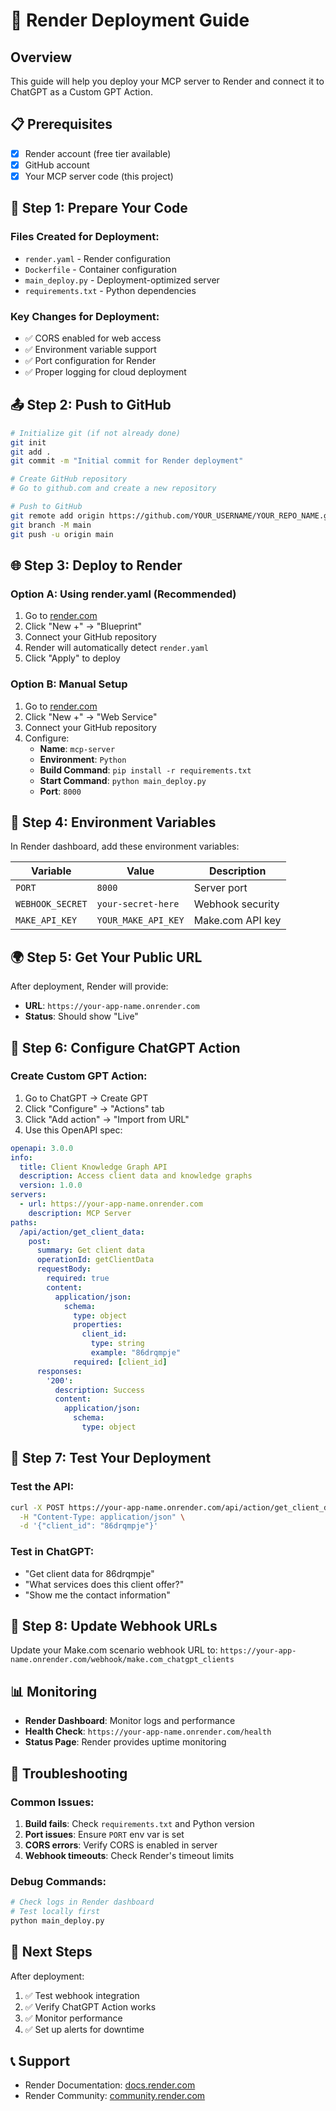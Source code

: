 # 🚀 Render Deployment Guide

## Overview
This guide will help you deploy your MCP server to Render and connect it to ChatGPT as a Custom GPT Action.

## 📋 Prerequisites
- [x] Render account (free tier available)
- [x] GitHub account
- [x] Your MCP server code (this project)

## 🔧 Step 1: Prepare Your Code

### Files Created for Deployment:
- `render.yaml` - Render configuration
- `Dockerfile` - Container configuration  
- `main_deploy.py` - Deployment-optimized server
- `requirements.txt` - Python dependencies

### Key Changes for Deployment:
- ✅ CORS enabled for web access
- ✅ Environment variable support
- ✅ Port configuration for Render
- ✅ Proper logging for cloud deployment

## 📤 Step 2: Push to GitHub

```bash
# Initialize git (if not already done)
git init
git add .
git commit -m "Initial commit for Render deployment"

# Create GitHub repository
# Go to github.com and create a new repository

# Push to GitHub
git remote add origin https://github.com/YOUR_USERNAME/YOUR_REPO_NAME.git
git branch -M main
git push -u origin main
```

## 🌐 Step 3: Deploy to Render

### Option A: Using render.yaml (Recommended)
1. Go to [render.com](https://render.com)
2. Click "New +" → "Blueprint"
3. Connect your GitHub repository
4. Render will automatically detect `render.yaml`
5. Click "Apply" to deploy

### Option B: Manual Setup
1. Go to [render.com](https://render.com)
2. Click "New +" → "Web Service"
3. Connect your GitHub repository
4. Configure:
   - **Name**: `mcp-server`
   - **Environment**: `Python`
   - **Build Command**: `pip install -r requirements.txt`
   - **Start Command**: `python main_deploy.py`
   - **Port**: `8000`

## 🔐 Step 4: Environment Variables

In Render dashboard, add these environment variables:

| Variable | Value | Description |
|----------|-------|-------------|
| `PORT` | `8000` | Server port |
| `WEBHOOK_SECRET` | `your-secret-here` | Webhook security |
| `MAKE_API_KEY` | `YOUR_MAKE_API_KEY` | Make.com API key |

## 🌍 Step 5: Get Your Public URL

After deployment, Render will provide:
- **URL**: `https://your-app-name.onrender.com`
- **Status**: Should show "Live"

## 🤖 Step 6: Configure ChatGPT Action

### Create Custom GPT Action:
1. Go to ChatGPT → Create GPT
2. Click "Configure" → "Actions" tab
3. Click "Add action" → "Import from URL"
4. Use this OpenAPI spec:

```yaml
openapi: 3.0.0
info:
  title: Client Knowledge Graph API
  description: Access client data and knowledge graphs
  version: 1.0.0
servers:
  - url: https://your-app-name.onrender.com
    description: MCP Server
paths:
  /api/action/get_client_data:
    post:
      summary: Get client data
      operationId: getClientData
      requestBody:
        required: true
        content:
          application/json:
            schema:
              type: object
              properties:
                client_id:
                  type: string
                  example: "86drqmpje"
              required: [client_id]
      responses:
        '200':
          description: Success
          content:
            application/json:
              schema:
                type: object
```

## 🧪 Step 7: Test Your Deployment

### Test the API:
```bash
curl -X POST https://your-app-name.onrender.com/api/action/get_client_data \
  -H "Content-Type: application/json" \
  -d '{"client_id": "86drqmpje"}'
```

### Test in ChatGPT:
- "Get client data for 86drqmpje"
- "What services does this client offer?"
- "Show me the contact information"

## 🔄 Step 8: Update Webhook URLs

Update your Make.com scenario webhook URL to:
`https://your-app-name.onrender.com/webhook/make.com_chatgpt_clients`

## 📊 Monitoring

- **Render Dashboard**: Monitor logs and performance
- **Health Check**: `https://your-app-name.onrender.com/health`
- **Status Page**: Render provides uptime monitoring

## 🚨 Troubleshooting

### Common Issues:
1. **Build fails**: Check `requirements.txt` and Python version
2. **Port issues**: Ensure `PORT` env var is set
3. **CORS errors**: Verify CORS is enabled in server
4. **Webhook timeouts**: Check Render's timeout limits

### Debug Commands:
```bash
# Check logs in Render dashboard
# Test locally first
python main_deploy.py
```

## 🎯 Next Steps

After deployment:
1. ✅ Test webhook integration
2. ✅ Verify ChatGPT Action works
3. ✅ Monitor performance
4. ✅ Set up alerts for downtime

## 📞 Support

- Render Documentation: [docs.render.com](https://docs.render.com)
- Render Community: [community.render.com](https://community.render.com)

